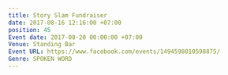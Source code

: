 ```yaml
---
title: Story Slam Fundraiser
date: 2017-08-16 12:16:00 +07:00
position: 45
Event date: 2017-08-20 00:00:00 +07:00
Venue: Standing Bar
Event URL: https://www.facebook.com/events/1494598010598875/
Genre: SPOKEN WORD
---
```


